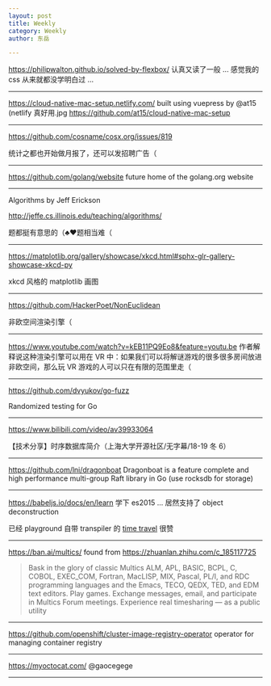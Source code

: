 ```yaml
---
layout: post
title: Weekly
category: Weekly
author: 东岳

---
```


https://philipwalton.github.io/solved-by-flexbox/ 认真又读了一般 ... 感觉我的 css 从来就都没学明白过 ...

***

https://cloud-native-mac-setup.netlify.com/ built using vuepress by @at15  (netlify 真好用.jpg https://github.com/at15/cloud-native-mac-setup

***

https://github.com/cosname/cosx.org/issues/819

统计之都也开始做月报了，还可以发招聘广告（

***

https://github.com/golang/website future home of the golang.org website

***

Algorithms by Jeff Erickson

http://jeffe.cs.illinois.edu/teaching/algorithms/

题都挺有意思的（♣♥题相当难（

***

https://matplotlib.org/gallery/showcase/xkcd.html#sphx-glr-gallery-showcase-xkcd-py

xkcd 风格的 matplotlib 画图

***

https://github.com/HackerPoet/NonEuclidean

非欧空间渲染引擎（

***

https://www.youtube.com/watch?v=kEB11PQ9Eo8&feature=youtu.be 作者解释说这种渲染引擎可以用在 VR 中：如果我们可以将解谜游戏的很多很多房间放进非欧空间，那么玩 VR 游戏的人可以只在有限的范围里走（

***

https://github.com/dvyukov/go-fuzz


Randomized testing for Go


***

https://www.bilibili.com/video/av39933064

【技术分享】时序数据库简介（上海大学开源社区/无字幕/18-19 冬 6）

***

https://github.com/lni/dragonboat Dragonboat is a feature complete and high performance multi-group Raft library in Go (use rocksdb for storage)

***

https://babeljs.io/docs/en/learn 学下 es2015 ... 居然支持了 object deconstruction

已经 playground 自带 transpiler 的 [time travel](https://babeljs.io/repl#?babili=false&browsers=&build=&builtIns=false&spec=false&loose=false&code_lz=GYVwdgxgLglg9mABAcwBQG8wEMC2BTALkQA8BfASkXQChFEIEBnOAGzwDoW41jyBuaqWppMuQogCsFakA&debug=false&forceAllTransforms=false&shippedProposals=false&circleciRepo=&evaluate=false&fileSize=false&timeTravel=true&sourceType=module&lineWrap=true&presets=es2015%2Creact%2Cstage-2&prettier=false&targets=&version=6.26.0&envVersion=
) 很赞 

***

https://ban.ai/multics/ found from https://zhuanlan.zhihu.com/c_185117725

> Bask in the glory of classic Multics ALM, APL, BASIC, BCPL, C, COBOL, EXEC_COM, Fortran, MacLISP, MIX, Pascal, PL/I, and RDC programming languages and the Emacs, TECO, QEDX, TED, and EDM text editors. Play games.  Exchange messages, email, and participate in Multics Forum meetings.  Experience real timesharing — as a public utility

***

https://github.com/openshift/cluster-image-registry-operator operator for managing container registry

***

https://myoctocat.com/ @gaocegege 

***

